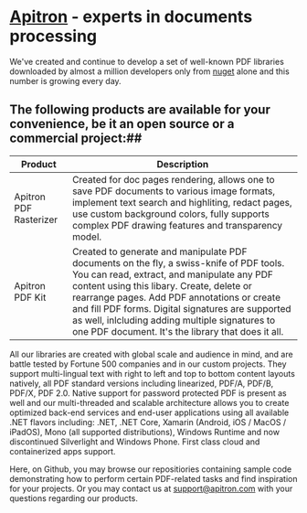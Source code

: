 # [Apitron](www.apitron.com/ "Apitron website") - experts in documents processing #
We've created and continue to develop a set of well-known PDF libraries downloaded by almost a million developers only from [nuget](https://www.nuget.org/profiles/Apitron) alone and this number is growing every day.

## The following products are available for your convenience, be it an open source or a commercial project:##

Product                | Description
-----------------------|-----------------------
Apitron PDF Rasterizer | Created for doc pages rendering, allows one to save PDF documents to various image formats, implement text search and highliting, redact pages, use custom background colors, fully supports complex PDF drawing features and transparency model. 
Apitron PDF Kit        | Created to generate and manipulate PDF documents on the fly, a swiss-knife of PDF tools. You can read, extract, and manipulate any PDF content using this libary. Create, delete or rearrange pages. Add PDF annotations or create and fill PDF forms. Digital signatures are supported as well, inlcluding adding multiple signatures to one PDF document. It's the library that does it all.

All our libraries are created with global scale and audience in mind, and are battle tested by Fortune 500 companies and in our custom projects.
They support multi-lingual text with right to left and top to bottom content layouts natively, all PDF standard versions including linearized, PDF/A, PDF/B, PDF/X, PDF 2.0.
Native support for password protected PDF is present as well and our multi-threaded and scalable architecture allows you to create optimized back-end services and end-user applications using all available .NET flavors including:
.NET, .NET Core, Xamarin (Android, iOS / MacOS / iPadOS), Mono (all supported distributions), Windows Runtime and now discontinued Silverlight and Windows Phone.
First class cloud and containerized apps support.

Here, on Github, you may browse our repositiories containing sample code demonstrating how to perform certain PDF-related tasks and find inspiration for your projects. Or you may contact us at [support@apitron.com](mailto:support@apitron.com) with your questions regarding our products.





